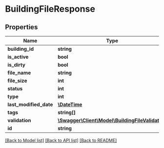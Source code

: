 # BuildingFileResponse

## Properties
Name | Type | Description | Notes
------------ | ------------- | ------------- | -------------
**building_id** | **string** |  | [optional] 
**is_active** | **bool** |  | [optional] 
**is_dirty** | **bool** |  | [optional] 
**file_name** | **string** |  | [optional] 
**file_size** | **int** |  | [optional] 
**status** | **int** |  | [optional] 
**type** | **int** |  | [optional] 
**last_modified_date** | [**\DateTime**](\DateTime.md) |  | [optional] 
**tags** | **string[]** |  | [optional] 
**validation** | [**\Swagger\Client\Model\BuildingFileValidation**](BuildingFileValidation.md) |  | [optional] 
**id** | **string** |  | [optional] 

[[Back to Model list]](../README.md#documentation-for-models) [[Back to API list]](../README.md#documentation-for-api-endpoints) [[Back to README]](../README.md)


